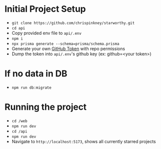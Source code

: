 # Initial Project Setup
- `git clone https://github.com/chrispinkney/starworthy.git`
- `cd api`
- Copy provided env file to `api/.env`
- `npm i`
- `npx prisma generate --schema=prisma/schema.prisma`
- Generate your own [GitHub Token](https://github.com/settings/tokens) with repo permissions
- Dump the token into `api/.env`'s github key (ex: github=\<your token>)

# If no data in DB
- `npm run db:migrate`

# Running the project
- `cd /web`
- `npm run dev`
- `cd /api`
- `npm run dev`
- Navigate to `http://localhost:5173`, shows all currently starred projects